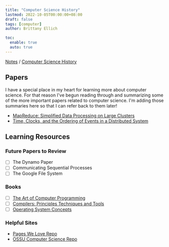 ```yaml
---
title: "Computer Science History"
lastmod: 2022-10-05T00:00:00+08:00
draft: false
tags: [computer]
author: Brittany Ellich

toc:
  enable: true
  auto: true
---
```


[Notes](../../notes) / [Computer Science History](./)

## Papers

I have a special place in my heart for learning more about computer science. For that reason I've begun reading through and summarizing some of the more important papers related to computer science. I'm adding those summaries here so that I can refer back to them later!

* [MapReduce: Simplified Data Processing on Large Clusters](../../papers/mapreduce)
* [Time, Clocks, and the Ordering of Events in a Distributed System](../../papers/time-clocks-ordering-events-distributed-system)

## Learning Resources

### Future Papers to Review

* [ ] The Dynamo Paper
* [ ] Communicating Sequential Processes
* [ ] The Google File System

### Books

* [ ] [The Art of Computer Programming](https://www.amazon.com/Computer-Programming-Volumes-1-4A-Boxed/dp/0321751043/ref=sr_1_1?crid=20HRW6EIC8AQO&keywords=the+art+of+computer+programming&qid=1665004293&qu=eyJxc2MiOiIyLjkwIiwicXNhIjoiMi42MSIsInFzcCI6IjIuOTgifQ%3D%3D&sprefix=the+art+of+computer+programmi%2Caps%2C145&sr=8-1&ufe=app_do%3Aamzn1.fos.ac2169a1-b668-44b9-8bd0-5ec63b24bcb5)
* [ ] [Compilers: Principles Techniques and Tools](https://en.wikipedia.org/wiki/Compilers:_Principles,_Techniques,_and_Tools)
* [ ] [Operating System Concepts](https://www.os-book.com/OS10/)

### Helpful Sites

* [Pages We Love Repo](https://github.com/papers-we-love/papers-we-love)
* [OSSU Computer Science Repo](https://github.com/ossu/computer-science)
